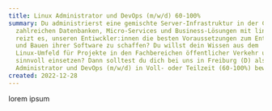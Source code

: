 ```yaml
---
title: Linux Administrator und DevOps (m/w/d) 60-100%
summary: Du administrierst eine gemischte Server-Infrastruktur in der Cloud mit
  zahlreichen Datenbanken, Micro-Services und Business-Lösungen mit links? Dich
  reizt es, unseren Entiwckler:innen die besten Voraussetzungen zum Entwickeln
  und Bauen ihrer Software zu schaffen? Du willst dein Wissen aus dem
  Linux-Umfeld für Projekte in den Fachbereichen öffentlicher Verkehr und Umwelt
  sinnvoll einsetzen? Dann solltest du dich bei uns in Freiburg (D) als Linux
  Administrator und DevOps (m/w/d) in Voll- oder Teilzeit (60-100%) bewerben.
created: 2022-12-28
---
```

l﻿orem ipsum